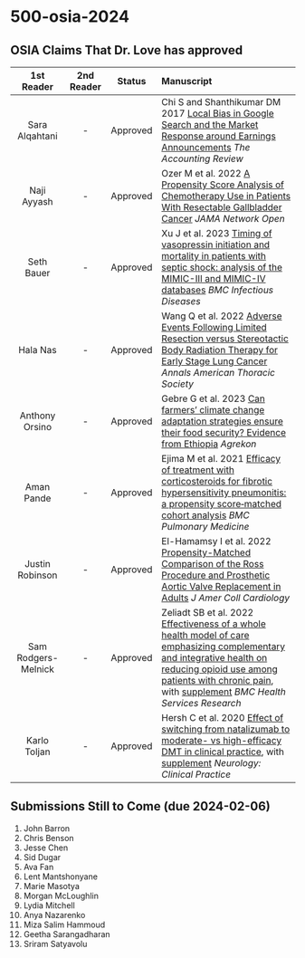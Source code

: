 # 500-osia-2024

## OSIA Claims That Dr. Love has approved 

1st Reader | 2nd Reader | Status |  Manuscript 
:-----------: | :-----------: | :-----: |:-----------------------------------------------------------------------
Sara Alqahtani | - | Approved | Chi S and Shanthikumar DM 2017 [Local Bias in Google Search and the Market Response around Earnings Announcements](pdf/Chi_2017.pdf) *The Accounting Review*
Naji Ayyash | - | Approved | Ozer M et al. 2022 [A Propensity Score Analysis of Chemotherapy Use in Patients With Resectable Gallbladder Cancer](pdf/Ozer_2022.pdf) *JAMA Network Open*
Seth Bauer | - | Approved | Xu J et al. 2023 [Timing of vasopressin initiation and mortality in patients with septic shock: analysis of the MIMIC-III and MIMIC-IV databases](pdf/Xu_2023.pdf) *BMC Infectious Diseases*
Hala Nas | - | Approved | Wang Q et al. 2022 [Adverse Events Following Limited Resection versus Stereotactic Body Radiation Therapy for Early Stage Lung Cancer](pdf/Wang_2022.pdf) *Annals American Thoracic Society*
Anthony Orsino | - | Approved | Gebre G et al. 2023 [Can farmers’ climate change adaptation strategies ensure their food security? Evidence from Ethiopia](pdf/Gebre_2023.pdf) *Agrekon*
Aman Pande | - | Approved | Ejima M et al. 2021 [Efficacy of treatment with corticosteroids for fibrotic hypersensitivity pneumonitis: a propensity score‑matched cohort analysis](pdf/Ejima_2021.pdf) *BMC Pulmonary Medicine*
Justin Robinson | - | Approved | El-Hamamsy I et al. 2022 [Propensity-Matched Comparison of the Ross Procedure and Prosthetic Aortic Valve Replacement in Adults](pdf/El-Hamamsy_2022.pdf) *J Amer Coll Cardiology*
Sam Rodgers-Melnick | - | Approved | Zeliadt SB et al. 2022 [Effectiveness of a whole health model of care emphasizing complementary and integrative health on reducing opioid use among patients with chronic pain](pdf/Zeliadt_2022.pdf), with [supplement](pdf/Zeliadt_2022_supplement.pdf) *BMC Health Services Research*
Karlo Toljan | - | Approved | Hersh C et al. 2020 [Effect of switching from natalizumab to moderate- vs high-efficacy DMT in clinical practice](pdf/Hersh_2020.pdf), with [supplement](pdf/Hersh_2020_supplement.pdf) *Neurology: Clinical Practice*

## Submissions Still to Come (due 2024-02-06)

1. John Barron
2. Chris Benson
3. Jesse Chen
4. Sid Dugar
5. Ava Fan
6. Lent Mantshonyane
7. Marie Masotya
8. Morgan McLoughlin
9. Lydia Mitchell
10. Anya Nazarenko
11. Miza Salim Hammoud
12. Geetha Sarangadharan
13. Sriram Satyavolu
